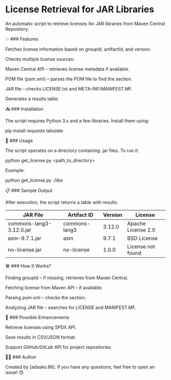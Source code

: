 # License Retrieval for JAR Libraries

An automatic script to retrieve licenses for JAR libraries from Maven Central Repository.

✨ ### Features

Fetches license information based on groupId, artifactId, and version.

Checks multiple license sources:

Maven Central API – retrieves license metadata if available.

POM file (pom.xml) – parses the POM file to find the <licenses> section.

JAR file – checks LICENSE.txt and META-INF/MANIFEST.MF.

Generates a results table.

📥 ### Installation

The script requires Python 3.x and a few libraries. Install them using:

pip install requests tabulate

🚀 ### Usage

The script operates on a directory containing .jar files. To run it:

python get_license.py <path_to_directory>

Example:

python get_license.py ./libs

📋 ### Sample Output

After execution, the script returns a table with results:

| JAR File                  | Artifact ID       | Version | License                    |
|---------------------------|-------------------|---------|----------------------------|
| commons-lang3-3.12.0.jar  | commons-lang3     | 3.12.0  | Apache License 2.0         |
| asm-9.7.1.jar             | asm               | 9.7.1   | BSD License                |
| no-license.jar            | no-license        | 1.0.0   | License not found          |

🛠 ### How It Works?

Finding groupId – if missing, retrieves from Maven Central.

Fetching license from Maven API – if available.

Parsing pom.xml – checks the <licenses> section.

Analyzing JAR file – searches for LICENSE and MANIFEST.MF.

🔄 ### Possible Enhancements

Retrieve licenses using SPDX API.

Save results in CSV/JSON format.

Support GitHub/GitLab API for project repositories.

👨‍💻 ### Author

Created by [adasko.86]. If you have any questions, feel free to open an issue! 😊
